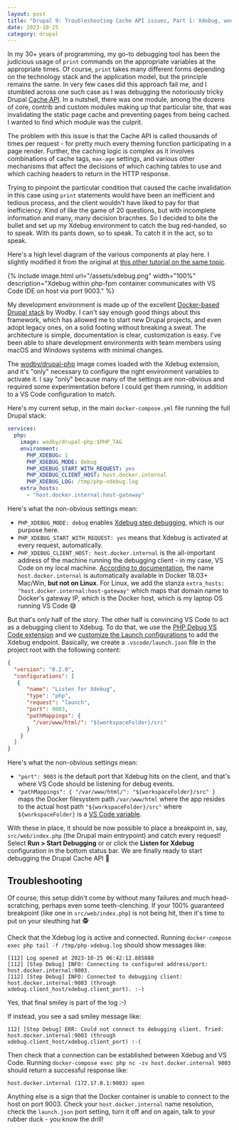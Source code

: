 ```yaml
---
layout: post
title: "Drupal 9: Troubleshooting Cache API issues, Part 1: Xdebug, wodby/drupal, VS Code"
date: 2023-10-25
category: drupal
---
```

In my 30+ years of programming, my go-to debugging tool has been the judicious usage of `print` commands on the appropriate variables at the appropriate times. Of course, `print` takes many different forms depending on the technology stack and the application model, but the principle remains the same. In very few cases did this approach fail me, and I stumbled across one such case as I was debugging the notoriously tricky Drupal [Cache API](https://www.drupal.org/docs/8/api/cache-api/cache-api). In a nutshell, there was one module, among the dozens of core, contrib and custom modules making up that particular site, that was invalidating the static page cache and preventing pages from being cached. I wanted to find which module was the culprit.

The problem with this issue is that the Cache API is called thousands of times per request - for pretty much every theming function participating in a page render. Further, the caching logic is complex as it involves combinations of cache tags, `max-age` settings, and various other mechanisms that affect the decisions of which caching tables to use and which caching headers to return in the HTTP response.

Trying to pinpoint the particular condition that caused the cache invalidation in this case using `print` statements would have been an inefficient and tedious process, and the client wouldn't have liked to pay for that inefficiency. Kind of like the game of 20 questions, but with incomplete information and many, many decision bracnhes. So I decided to bite the bullet and set up my Xdebug environment to catch the bug red-handed, so to speak. With its pants down, so to speak. To catch it in the act, so to speak.

Here's a high level diagram of the various components at play here. I slightly modified it from the original at [this other tutorial on the same topic](https://blog.devsense.com/2019/debugging-php-on-docker-with-visual-studio-code).

{% include image.html url="/assets/xdebug.png" width="100%" description="Xdebug within php-fpm container communicates with VS Code IDE on host via port 9003." %}

My development environment is made up of the excellent [Docker-based Drupal stack](https://github.com/wodby/docker4drupal) by Wodby. I can't say enough good things about this framework, which has allowed me to start new Drupal projects, and even adopt legacy ones, on a solid footing without breaking a sweat. The architecture is simple, documentation is clear, customization is easy. I've been able to share development environments with team members using macOS and Windows systems with minimal changes.

The [wodby/drupal-php](https://github.com/wodby/drupal-php) image comes loaded with the Xdebug extension, and it's "only" necessary to configure the right environment variables to activate it. I say "only" because many of the settings are non-obvious and required some experimentation before I could get them running, in addition to a VS Code configuration to match.

Here's my current setup, in the main `docker-compose.yml` file running the full Drupal stack:
```yml
services:
  php:
    image: wodby/drupal-php:$PHP_TAG
    environment:
      PHP_XDEBUG: 1
      PHP_XDEBUG_MODE: debug
      PHP_XDEBUG_START_WITH_REQUEST: yes
      PHP_XDEBUG_CLIENT_HOST: host.docker.internal
      PHP_XDEBUG_LOG: /tmp/php-xdebug.log
    extra_hosts:
      - "host.docker.internal:host-gateway"
```
Here's what the non-obvious settings mean:
- `PHP_XDEBUG_MODE: debug` enables [Xdebug step debugging](https://xdebug.org/docs/step_debug#configure), which is our purpose here.
- `PHP_XDEBUG_START_WITH_REQUEST: yes` means that Xdebug is activated at every request, automatically.
- `PHP_XDEBUG_CLIENT_HOST: host.docker.internal` is the all-important address of the machine running the debugging client - in my case, VS Code on my local machine. [According to documentation](https://docs.docker.com/desktop/networking/#i-want-to-connect-from-a-container-to-a-service-on-the-host), the name `host.docker.internal` is automatically available in Docker 18.03+ Mac/Win, **but not on Linux**. For Linux, we add the stanza `extra_hosts: "host.docker.internal:host-gateway"` which maps that domain name to Docker's gateway IP, which is the Docker host, which is my laptop OS running VS Code :sweat_smile:

But that's only half of the story. The other half is convincing VS Code to act as a debugging client to Xdebug. To do that, we use the [PHP Debug VS Code extension](https://marketplace.visualstudio.com/items?itemName=xdebug.php-debug) and we [customize the Launch configurations](https://code.visualstudio.com/docs/editor/debugging#_launch-configurations) to add the Xdebug endpoint. Basically, we create a `.vscode/launch.json` file in the project root with the following content:
```json
{
  "version": "0.2.0",
  "configurations": [
   {
      "name": "Listen for Xdebug",
      "type": "php",
      "request": "launch",
      "port": 9003,
      "pathMappings": {
        "/var/www/html/": "${workspaceFolder}/src"
      }
    }
  ]
}
```
Here's what the non-obvious settings mean:
- `"port": 9003` is the default port that Xdebug hits on the client, and that's where VS Code should be listening for debug events.
- `"pathMappings": { "/var/www/html/": "${workspaceFolder}/src" }` maps the Docker filesystem path `/var/www/html` where the app resides to the actual host path `"${workspaceFolder}/src"` where `${workspaceFolder}` is a [VS Code variable](https://code.visualstudio.com/docs/editor/variables-reference).

With these in place, it should be now possible to place a breakpoint in, say, `src/web/index.php` (the Drupal main entrypoint) and catch every request! Select **Run > Start Debugging** or or click the **Listen for Xdebug** configuration in the bottom status bar. We are finally ready to start debugging the Drupal Cache API :ghost:

## Troubleshooting
Of course, this setup didn't come by without many failures and much head-scratching, perhaps even some teeth-clenching. If your 100% guaranteed breakpoint (like one in `src/web/index.php`) is not being hit, then it's time to put on your sleuthing hat :detective:

Check that the Xdebug log is active and connected. Running `docker-compose exec php tail -f /tmp/php-xdebug.log` should show messages like:
```
[112] Log opened at 2023-10-25 06:42:12.885888
[112] [Step Debug] INFO: Connecting to configured address/port: host.docker.internal:9003.
[112] [Step Debug] INFO: Connected to debugging client: host.docker.internal:9003 (through xdebug.client_host/xdebug.client_port). :-)
```
Yes, that final smiley is part of the log :-)

If instead, you see a sad smiley message like:
```
112] [Step Debug] ERR: Could not connect to debugging client. Tried: host.docker.internal:9003 (through xdebug.client_host/xdebug.client_port) :-(
```
Then check that a connection can be established between Xdebug and VS Code. Running `docker-compose exec php nc -zv host.docker.internal 9003` should return a successful response like:
```
host.docker.internal (172.17.0.1:9003) open
```
Anything else is a sign that the Docker container is unable to connect to the host on port 9003. Check your `host.docker.internal` name resolution, check the `launch.json` port setting, turn it off and on again, talk to your rubber duck - you know the drill!
